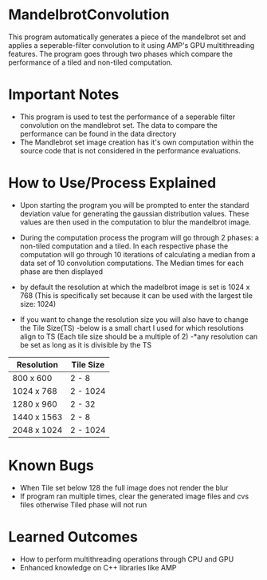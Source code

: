# MandelbrotConvolution
This program automatically generates a piece of the mandelbrot set and applies a seperable-filter convolution to it using AMP's GPU multithreading features. The program goes through two phases which compare the performance of a tiled and non-tiled computation.

# Important Notes

- This program is used to test the performance of a seperable filter convolution on the mandlebrot set. The data to compare the performance can be found in the data directory
- The Mandlebrot set image creation has it's own computation within the source code that is not considered in the performance evaluations.

# How to Use/Process Explained

- Upon starting the program you will be prompted to enter the standard deviation value for generating the gaussian distribution values. These values are then used in the computation to blur the mandelbrot image.
- During the computation process the program will go through 2 phases: a non-tiled computation and a tiled. In each respective phase the computation will go through 10 iterations of calculating a median from a data set of 10 convolution computations. The Median times for each phase are then displayed
- by default the resolution at which the madelbrot image is set is 1024 x 768 (This is specifically set because it can be used with the largest tile size: 1024)

- If you want to change the resolution size you will also have to change the Tile Size(TS)
	-below is a small chart I used for which resolutions align to TS (Each tile size should be a multiple of 2)
	-*any resolution can be set as long as it is divisible by the TS

|Resolution    |    Tile Size    |
|--------------|-----------------|
|800 x 600     |    2 - 8        |
|1024 x 768    |    2 - 1024     |
|1280 x 960    |    2 - 32       |
|1440 x 1563   |    2 - 8        |
|2048 x 1024   |    2 - 1024     |


# Known Bugs
- When Tile set below 128 the full image does not render the blur
- If program ran multiple times, clear the generated image files and cvs files otherwise Tiled phase will not run

# Learned Outcomes
- How to perform multithreading operations through CPU and GPU
- Enhanced knowledge on C++ libraries like AMP
